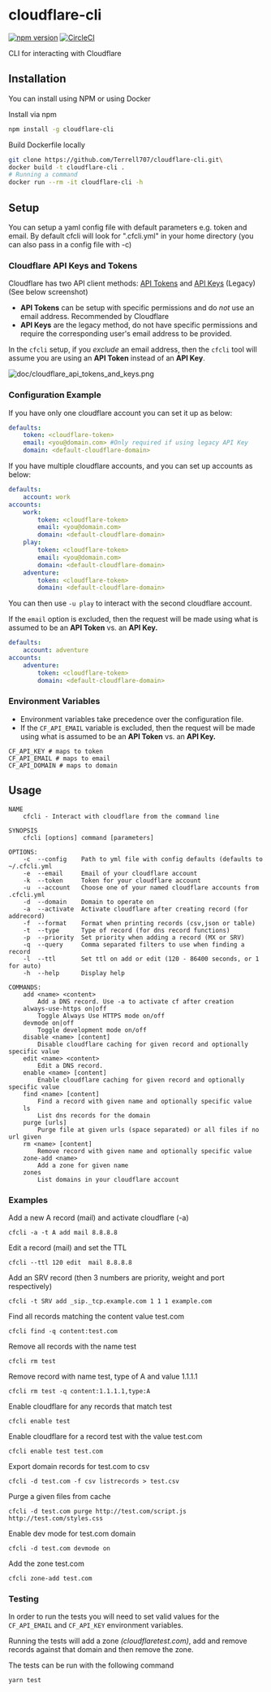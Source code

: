 cloudflare-cli
==============
[![npm version](https://badge.fury.io/js/cloudflare-cli.svg)](https://badge.fury.io/js/cloudflare-cli)
[![CircleCI](https://circleci.com/gh/danielpigott/cloudflare-cli.svg?style=svg)](https://circleci.com/gh/danielpigott/cloudflare-cli)

CLI for interacting with Cloudflare

## Installation
You can install using NPM or using Docker

Install via npm
```bash
npm install -g cloudflare-cli
```

Build Dockerfile locally
```bash
git clone https://github.com/Terrell707/cloudflare-cli.git\
docker build -t cloudflare-cli .
# Running a command
docker run --rm -it cloudflare-cli -h
```

## Setup
You can setup a yaml config file with default parameters e.g. token and email.
By default cfcli will look for ".cfcli.yml" in your home directory (you can also pass in a config file with -c)

### Cloudflare API Keys and Tokens

Cloudflare has two API client methods:  [API Tokens](https://developers.cloudflare.com/api/tokens) and [API Keys](https://developers.cloudflare.com/api/keys) (Legacy) (See below screenshot)
* **API Tokens** can be setup with specific permissions and do _not_ use an email address. Recommended by Cloudflare
* **API Keys** are the legacy method, do not have specific permissions and require the corresponding user's email address to be provided.

In the `cfcli` setup, if you _exclude_ an email address, then the `cfcli` tool will assume you are using an **API Token** instead of an **API Key**.

![doc/cloudflare_api_tokens_and_keys.png](doc/cloudflare_api_tokens_and_keys.png)


### Configuration Example
If you have only one cloudflare account you can set it up as below:

```yaml
defaults:
    token: <cloudflare-token>
    email: <you@domain.com> #Only required if using legacy API Key
    domain: <default-cloudflare-domain>
```

If you have multiple cloudflare accounts, and you can set up accounts as below:

```yaml
defaults:
    account: work
accounts:
    work:
        token: <cloudflare-token>
        email: <you@domain.com>
        domain: <default-cloudflare-domain>
    play:
        token: <cloudflare-token>
        email: <you@domain.com>
        domain: <default-cloudflare-domain>
    adventure:
        token: <cloudflare-token>
        domain: <default-cloudflare-domain>
```

You can then use `-u play` to interact with the second cloudflare account.

If the `email` option is excluded, then the request will be made using what is assumed to be an **API Token** vs. an **API Key.**

```yaml
defaults:
    account: adventure
accounts:
    adventure:
        token: <cloudflare-token>
        domain: <default-cloudflare-domain>
```

### Environment Variables

* Environment variables take precedence over the configuration file.
* If the `CF_API_EMAIL` variable is excluded, then the request will be made using what is assumed to be an **API Token** vs. an **API Key.**

```
CF_API_KEY # maps to token
CF_API_EMAIL # maps to email
CF_API_DOMAIN # maps to domain
```

## Usage

```
NAME
    cfcli - Interact with cloudflare from the command line

SYNOPSIS
    cfcli [options] command [parameters]

OPTIONS:
    -c  --config    Path to yml file with config defaults (defaults to ~/.cfcli.yml
    -e  --email     Email of your cloudflare account
    -k  --token     Token for your cloudflare account
    -u  --account   Choose one of your named cloudflare accounts from .cfcli.yml
    -d  --domain    Domain to operate on
    -a  --activate  Activate cloudflare after creating record (for addrecord)
    -f  --format    Format when printing records (csv,json or table)
    -t  --type      Type of record (for dns record functions)
    -p  --priority  Set priority when adding a record (MX or SRV)
    -q  --query     Comma separated filters to use when finding a record
    -l  --ttl       Set ttl on add or edit (120 - 86400 seconds, or 1 for auto)
    -h  --help      Display help

COMMANDS:
    add <name> <content>
        Add a DNS record. Use -a to activate cf after creation
    always-use-https on|off
        Toggle Always Use HTTPS mode on/off
    devmode on|off
        Toggle development mode on/off
    disable <name> [content]
        Disable cloudflare caching for given record and optionally specific value
    edit <name> <content>
        Edit a DNS record.
    enable <name> [content]
        Enable cloudflare caching for given record and optionally specific value
    find <name> [content]
        Find a record with given name and optionally specific value
    ls
        List dns records for the domain
    purge [urls]
        Purge file at given urls (space separated) or all files if no url given
    rm <name> [content]
        Remove record with given name and optionally specific value
    zone-add <name>
        Add a zone for given name
    zones
        List domains in your cloudflare account
```

### Examples
Add a new A record (mail) and activate cloudflare (-a)
```
cfcli -a -t A add mail 8.8.8.8
```

Edit a record (mail) and set the TTL
```
cfcli --ttl 120 edit  mail 8.8.8.8
```

Add an SRV record (then 3 numbers are priority, weight and port respectively)
```
cfcli -t SRV add _sip._tcp.example.com 1 1 1 example.com
```

Find all records matching the content value test.com
```
cfcli find -q content:test.com
```

Remove all records with the name test
```
cfcli rm test
```

Remove record with name test, type of A and value 1.1.1.1
```
cfcli rm test -q content:1.1.1.1,type:A
```

Enable cloudflare for any records that match test
```
cfcli enable test
```

Enable cloudflare for a record test with the value test.com
```
cfcli enable test test.com
```

Export domain records for test.com to csv
```
cfcli -d test.com -f csv listrecords > test.csv
```

Purge a given files from cache
```
cfcli -d test.com purge http://test.com/script.js http://test.com/styles.css
```

Enable dev mode for test.com domain
```
cfcli -d test.com devmode on
```

Add the zone test.com
```
cfcli zone-add test.com
```

### Testing
In order to run the tests you will need to set valid values for the
  `CF_API_EMAIL` and `CF_API_KEY` environment variables.

Running the tests will add a zone _(cloudflaretest.com)_, add and remove records against that domain and then remove the zone.

 The tests can be run with the following command

```bash
yarn test
```
